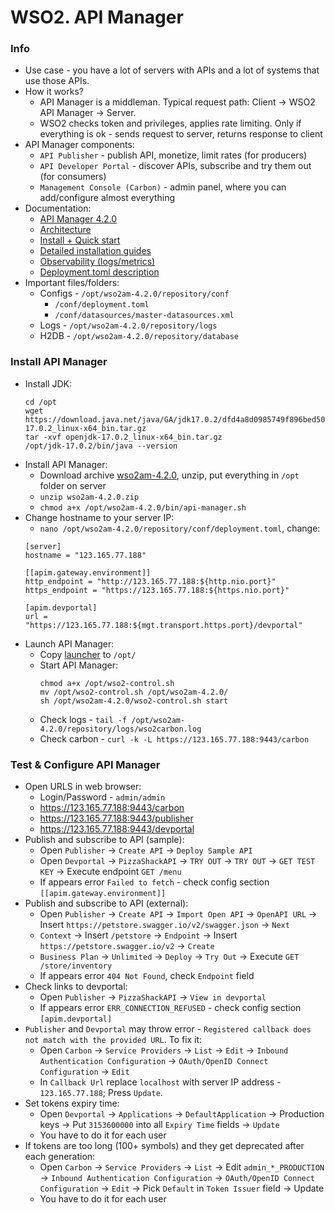 # WSO2. API Manager
### Info
* Use case - you have a lot of servers with APIs and a lot of systems that use those APIs.
* How it works?
    * API Manager is a middleman. Typical request path: Client -> WSO2 API Manager -> Server. 
    * WSO2 checks token and privileges, applies rate limiting. Only if everything is ok - sends request to server, returns response to client
* API Manager components:
    * `API Publisher` - publish API, monetize, limit rates (for producers)
    * `API Developer Portal` - discover APIs, subscribe and try them out (for consumers)
    * `Management Console (Carbon)` - admin panel, where you can add/configure almost everything
* Documentation:
    * [API Manager 4.2.0](https://apim.docs.wso2.com/en/4.2.0/)
    * [Architecture](https://apim.docs.wso2.com/en/latest/get-started/apim-architecture/)
    * [Install + Quick start](https://apim.docs.wso2.com/en/latest/get-started/api-manager-quick-start-guide/)
    * [Detailed installation guides](https://apim.docs.wso2.com/en/latest/install-and-setup/install-and-setup-overview/)
    * [Observability (logs/metrics)](https://apim.docs.wso2.com/en/latest/observe/observe-overview/)
    * [Deployment.toml description](https://apim.docs.wso2.com/en/latest/reference/config-catalog/)
* Important files/folders:
    * Configs - `/opt/wso2am-4.2.0/repository/conf`
        * `/conf/deployment.toml`
        * `/conf/datasources/master-datasources.xml`
    * Logs - `/opt/wso2am-4.2.0/repository/logs`
    * H2DB - `/opt/wso2am-4.2.0/repository/database`

### Install API Manager
* Install JDK:
    ```
    cd /opt
    wget https://download.java.net/java/GA/jdk17.0.2/dfd4a8d0985749f896bed50d7138ee7f/8/GPL/openjdk-17.0.2_linux-x64_bin.tar.gz
    tar -xvf openjdk-17.0.2_linux-x64_bin.tar.gz
    /opt/jdk-17.0.2/bin/java --version
    ```
* Install API Manager:
    * Download archive [wso2am-4.2.0](https://wso2.com/api-management/), unzip, put everything in `/opt` folder on server
    * `unzip wso2am-4.2.0.zip`
    * `chmod a+x /opt/wso2am-4.2.0/bin/api-manager.sh`
* Change hostname to your server IP:
    * `nano /opt/wso2am-4.2.0/repository/conf/deployment.toml`, change:
    ```
    [server]
    hostname = "123.165.77.188"
  
    [[apim.gateway.environment]]
    http_endpoint = "http://123.165.77.188:${http.nio.port}"
    https_endpoint = "https://123.165.77.188:${https.nio.port}"
  
    [apim.devportal]
    url = "https://123.165.77.188:${mgt.transport.https.port}/devportal"
    ```
* Launch API Manager:
    * Copy [launcher](src/wso2-control.sh) to `/opt/`
    * Start API Manager:
        ```
        chmod a+x /opt/wso2-control.sh
        mv /opt/wso2-control.sh /opt/wso2am-4.2.0/
        sh /opt/wso2am-4.2.0/wso2-control.sh start
        ```
    * Check logs - `tail -f /opt/wso2am-4.2.0/repository/logs/wso2carbon.log`
    * Check carbon - `curl -k -L https://123.165.77.188:9443/carbon`

### Test & Configure API Manager
* Open URLS in web browser:
    * Login/Password - `admin/admin`
    * https://123.165.77.188:9443/carbon
    * https://123.165.77.188:9443/publisher
    * https://123.165.77.188:9443/devportal
* Publish and subscribe to API (sample):
    * Open `Publisher` -> `Create API` -> `Deploy Sample API`
    * Open `Devportal` -> `PizzaShackAPI` -> `TRY OUT` -> `TRY OUT` -> `GET TEST KEY` -> Execute endpoint `GET /menu`
    * If appears error `Failed to fetch` - check config section `[[apim.gateway.environment]]`
* Publish and subscribe to API (external):
    * Open `Publisher` -> `Create API` -> `Import Open API` -> `OpenAPI URL` -> Insert `https://petstore.swagger.io/v2/swagger.json` -> `Next`
    * `Context` -> Insert `/petstore` -> `Endpoint` -> Insert `https://petstore.swagger.io/v2` -> `Create`
    * `Business Plan` -> `Unlimited` -> `Deploy` -> `Try Out` -> Execute `GET /store/inventory`
    * If appears error `404 Not Found`, check `Endpoint` field
* Check links to devportal:
    * Open `Publisher` -> `PizzaShackAPI` -> `View in devportal`
    * If appears error `ERR_CONNECTION_REFUSED` - check config section `[apim.devportal]`
* `Publisher` and `Devportal` may throw error - `Registered callback does not match with the provided URL`. To fix it:
    * Open `Carbon` -> `Service Providers` -> `List` -> `Edit` -> `Inbound Authentication Configuration` -> `OAuth/OpenID Connect Configuration` -> `Edit`
    * In `Callback Url` replace `localhost` with server IP address - `123.165.77.188`; Press `Update`.
* Set tokens expiry time:
    * Open `Devportal` -> `Applications` -> `DefaultApplication` -> Production keys -> Put `3153600000` into all `Expiry Time` fields -> `Update`
    * You have to do it for each user
* If tokens are too long (100+ symbols) and they get deprecated after each generation:
    * Open `Carbon` -> `Service Providers` -> `List` -> Edit `admin_*_PRODUCTION` -> `Inbound Authentication Configuration`
        -> `OAuth/OpenID Connect Configuration` -> `Edit` -> Pick `Default` in `Token Issuer` field -> Update
    * You have to do it for each user
